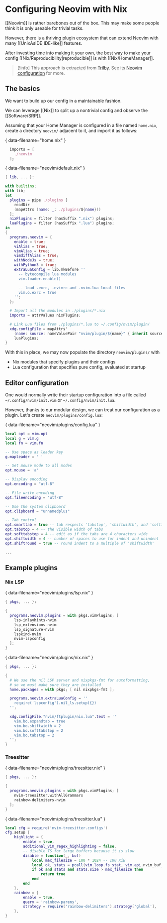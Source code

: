 # Configuring Neovim with Nix

[[Neovim]] is rather barebones out of the box. This may make some people think it is only useable for trivial tasks.

However, there is a thriving plugin ecosystem that can extend Neovim with many [[UnixAsIDE|IDE-like]] features.

After investing time into making it your own, the best way to make your config [[Nix/Reproducibility|reproducible]] is with [[Nix/HomeManager]].

> [!info]
> This approach is extracted from [Trilby]. See its [Neovim configuration][Trilby-neovim] for more.

## The basics

We want to build up our config in a maintainable fashion.

We can leverage [[Nix]] to split up a nontrivial config and observe the [[Software/SRP]].

Assuming that your Home Manager is configured in a file named `home.nix`, create a directory `neovim/` adjacent to it, and import it as follows:

{ data-filename="home.nix" }
```nix
  imports = [
    ./neovim
  ];
```

{ data-filename="neovim/default.nix" }
```nix
{ lib, ... }:

with builtins;
with lib;
let
  plugins = pipe ./plugins [
    readDir
    (mapAttrs (name: _: ./plugins/${name}))
  ];
  nixPlugins = filter (hasSuffix ".nix") plugins;
  luaPlugins = filter (hasSuffix ".lua") plugins;
in
{
  programs.neovim = {
    enable = true;
    viAlias = true;
    vimAlias = true;
    vimdiffAlias = true;
    withNodeJs = true;
    withPython3 = true;
    extraLuaConfig = lib.mkBefore ''
      -- bytecompile lua modules
      vim.loader.enable()

      -- load .exrc, .nvimrc and .nvim.lua local files
      vim.o.exrc = true
    '';
  };

  # Import all the modules in ./plugins/*.nix
  imports = attrValues nixPlugins;

  # Link Lua files from ./plugins/*.lua to ~/.config/nvim/plugin/
  xdg.configFile = mapAttrs'
    (name: source: nameValuePair "nvim/plugin/${name}" { inherit source; })
    luaPlugins;
}
```

With this in place, we may now populate the directory `neovim/plugins/` with
 - Nix modules that specify plugins and their configs
 - Lua configuration that specifies pure config, evaluated at startup

## Editor configuration

One would normally write their startup configuration into a file called `~/.config/nvim/init.vim` or `~/.config/nvim/init.lua`.

However, thanks to our modular design, we can treat our configuration as a plugin.
Let's create `neovim/plugins/config.lua`:

{ data-filename="neovim/plugins/config.lua" }
```lua
local opt = vim.opt
local g = vim.g
local fn = vim.fn

-- Use space as leader key
g.mapleader = ' '

-- Set mouse mode to all modes
opt.mouse = 'a'

-- Display encoding
opt.encoding = "utf-8"

-- File write encoding
opt.fileencoding = "utf-8"

-- Use the system clipboard
opt.clipboard = "unnamedplus"

-- Tab control
opt.smarttab = true -- tab respects 'tabstop', 'shiftwidth', and 'softtabstop'
opt.tabstop = 4 -- the visible width of tabs
opt.softtabstop = 4 -- edit as if the tabs are 4 characters wide
opt.shiftwidth = 4 -- number of spaces to use for indent and unindent
opt.shiftround = true -- round indent to a multiple of 'shiftwidth'

...
```

## Example plugins

### Nix LSP

{ data-filename="neovim/plugins/lsp.nix" }
```nix
{ pkgs, ... }:

{
  programs.neovim.plugins = with pkgs.vimPlugins; [
    lsp-inlayhints-nvim
    lsp_extensions-nvim
    lsp_signature-nvim
    lspkind-nvim
    nvim-lspconfig
  ];
}
```

{ data-filename="neovim/plugins/nix.nix" }
```nix
{ pkgs, ... }:

{
  # We use the nil LSP server and nixpkgs-fmt for autoformatting,
  # so we must make sure they are installed
  home.packages = with pkgs; [ nil nixpkgs-fmt ];

  programs.neovim.extraLuaConfig = ''
    require('lspconfig').nil_ls.setup({})
  '';

  xdg.configFile."nvim/ftplugin/nix.lua".text = ''
    vim.bo.expandtab = true
    vim.bo.shiftwidth = 2
    vim.bo.softtabstop = 2
    vim.bo.tabstop = 2
  '';
}
```

### Treesitter

{ data-filename="neovim/plugins/treesitter.nix" }
```nix
{ pkgs, ... }:

{
  programs.neovim.plugins = with pkgs.vimPlugins; [
    nvim-treesitter.withAllGrammars
    rainbow-delimiters-nvim
  ];
}
```

{ data-filename="neovim/plugins/treesitter.lua" }
```lua
local cfg = require('nvim-treesitter.configs')
cfg.setup {
    highlight = {
        enable = true,
        additional_vim_regex_highlighting = false,
        -- disable TS for large buffers because it is slow
        disable = function(_, buf)
            local max_filesize = 100 * 1024 -- 100 KiB
            local ok, stats = pcall(vim.loop.fs_stat, vim.api.nvim_buf_get_name(buf))
            if ok and stats and stats.size > max_filesize then
                return true
            end
        end
    },
    rainbow = {
        enable = true,
        query = 'rainbow-parens',
        strategy = require('rainbow-delimiters').strategy['global'],
    },
}
```

[Trilby]: https://github.com/ners/trilby
[Trilby-neovim]: https://github.com/ners/trilby/tree/main/modules/home/neovim
